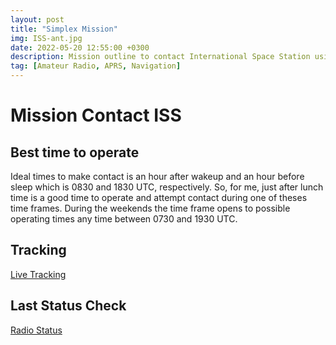 ```yaml
---
layout: post
title: "Simplex Mission"
img: ISS-ant.jpg
date: 2022-05-20 12:55:00 +0300
description: Mission outline to contact International Space Station using FM simplex
tag: [Amateur Radio, APRS, Navigation]
---
```


# Mission Contact ISS

## Best time to operate

Ideal times to make contact is an hour after wakeup and an hour before sleep which is 0830 and 1830 UTC, respectively.  So, for me, just after lunch time is a good time to operate and attempt contact during one of theses time frames.  During the weekends the time frame opens to possible operating times any time between 0730 and 1930 UTC.

## Tracking

[Live Tracking](https://www.n2yo.com/?s=25544)


## Last Status Check

[Radio Status](https://www.ariss.org/current-status-of-iss-stations.html)

